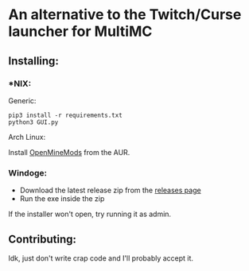# An alternative to the Twitch/Curse launcher for MultiMC

## Installing:

### *NIX:

Generic:

```
pip3 install -r requirements.txt
python3 GUI.py
```

Arch Linux:

Install [OpenMineMods](https://aur.archlinux.org/packages/openminemods) from the AUR.

### Windoge:

* Download the latest release zip from the [releases page](https://github.com/joonatoona/OpenMineMods/releases)
* Run the exe inside the zip

If the installer won't open, try running it as admin.

## Contributing:

Idk, just don't write crap code and I'll probably accept it.
